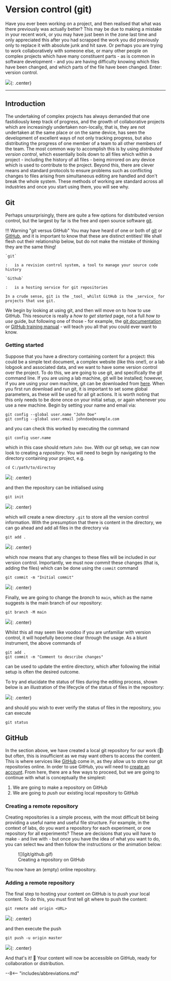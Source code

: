 # Version control (git)

Have you ever been working on a project, and then realised that what was there previously was actually better? This may be due to making a mistake in your recent work, or you may have just been in the zone last time and only appreciated this after you had scrapped the work you did previously only to replace it with absolute junk and hit save. Or perhaps you are trying to work collaboratively with someone else, or many other people on complex projects which have many constituent parts - as is common in software development - and you are having difficulty knowing which files have been changed, and which parts of the file have been changed. Enter: version control.

![](git/header.gif){: .center}

---

## Introduction

The undertaking of complex projects has always demanded that one fastidiously keep track of progress, and the growth of collaborative projects which are increasingly undertaken non-locally, that is, they are not undertaken at the same place or on the same device, has seen the development of excellent ways of not only tracking progress, but also distributing the progress of one member of a team to all other members of the team. The most common way to accomplish this is by using _distributed version control_, which essentially boils down to all files which within a project - including the history of all files - being mirrored on any device which is used to contribute to the project. Beyond this, there are clever means and standard protocols to ensure problems such as conflicting changes to files arising from simultaneous editing are handled and don't break the whole system. These methods of working are standard across all industries and once you start using them, you will see why.

## Git

Perhaps unsurprisingly, there are quite a few options for distributed version control, but the largest by far is the free and open source software [git](https://git-scm.com/).

!!! Warning "git versus GitHub"
    You may have heard of one or both of [git](https://git-scm.com/) or [GitHub](https://github.com/), and it is important to know that these are distinct entities! We shall flesh out their relationship below, but do not make the mistake of thinking they are the same thing!

    `git`

    :   is a revision control system, a tool to manage your source code history

    `Github`

    :   is a hosting service for git repositories

    In a crude sense, git is the _tool_ whilst GitHub is the _service_ for projects that use git.

We begin by looking at using git, and then will move on to how to use GitHub. This resource is really a _how to get started_ page, not a full _how to use_ guide, but following one of those - for example, the [git documentation](https://git-scm.com/book/en/v2/Getting-Started-About-Version-Control) or [GitHub training manual](https://githubtraining.github.io/training-manual/#/01_getting_ready_for_class) - will teach you all that you could ever want to know.

### Getting started

Suppose that you have a directory containing content for a project: this could be a simple text document, a complex website (like this one!), or a lab lobgook and associated data, and we want to have some version control over the project. To do this, we are going to use git, and specifically the git command line. If you are using a lab machine, git will be installed; however, if you are using your own machine, git can be downloaded from [here](https://git-scm.com/downloads). When you first run download and run git, it is important to set some global parameters, as these will be used for all git actions. It is worth noting that this only needs to be done once on your initial setup, or again whenever you use a new machine. Begin by setting your name and email via:

``` git title="Set your identity"
git config --global user.name "John Doe"
git config --global user.email johndoe@example.com
```

and you can check this worked by executing the command

``` git title="Verify your identity"
git config user.name
```

which in this case should return `John Doe`. With our git setup, we can now look to creating a _repository_. You will need to begin by navigating to the directory containing your project, e.g.

``` git title="Navigating to the project directory"
cd C:/path/to/directoy
```

![](git/2.png){: .center}

and then the repository can be initialised using

``` git title="Initialise a directory"
git init
```

![](git/4.png){: .center}

which will create a new directory `.git` to store all the version control information. With the presumption that there is content in the directory, we can go ahead and add all files in the directory via

``` git title="Add all contents of the directory"
git add .
```

![](git/5.png){: .center}

which now means that any changes to these files will be included in our version control. Importantly, we must now _commit_ these changes (that is, adding the files) which can be done using the `commit` command

``` git title="Perform initial commit"
git commit -m "Initial commit"
```

![](git/6.png){: .center}

Finally, we are going to change the _branch_ to `main`, which as the name suggests is the main branch of our repository:

``` git title="Change the branch"
git branch -M main
```

![](git/7.png){: .center}

Whilst this all may seem like voodoo if you are unfamiliar with version control, it will hopefully become clear through the usage. As a blunt instrument, the above commands of

``` git
git add .
git commit -m "Comment to describe changes"
```

 can be used to update the entire directory, which after following the initial setup is often the desired outcome.

To try and elucidate the status of files during the editing process, shown below is an illustration of the lifecycle of the status of files in the repository:

![](git/lifecycle.png){: .center}

and should you wish to ever verify the status of files in the repository, you can execute

``` git
git status
```

## GitHub

In the section above, we have created a local git repository for our work (:partying_face:) but often, this is insufficient as we may want others to access the content. This is where services like [GitHub](https://github.com/) come in, as they allow us to store our git repositories online. In order to use GitHub, you will need to [create an account](https://github.com/join). From here, there are a few ways to proceed, but we are going to continue with what is conceptually the simplest:
1. We are going to make a repository on GitHub
2. We are going to _push_ our existing local repository to GitHub

### Creating a remote repository

Creating repositories is a simple process, with the most difficult bit being providing a useful name and useful file structure. For example, in the context of labs, do you want a repository for each experiment, or one repository for all experiments? These are decisions that you will have to make - and live with - but once you have the idea of what you want to do, you can select `New` and then follow the instructions or the animation below:

<figure markdown>
  ![](git/github.gif)
  <figcaption>Creating a repository on GitHub</figcaption>
</figure>

You now have an (empty) online repository.

### Adding a remote repository

The final step to hosting your content on GitHub is to _push_ your local content. To do this, you must first tell git where to push the content:

``` git title="Add an existing remote repository"
git remote add origin <URL>
```

![](git/8.png){: .center}

and then execute the push

``` git title="Push content to remote repository"
git push -u origin master
```

![](git/9.png){: .center}

And that's it! :champagne: Your content will now be accessible on GitHub, ready for collaboration or distribution.


--8<-- "includes/abbreviations.md"

